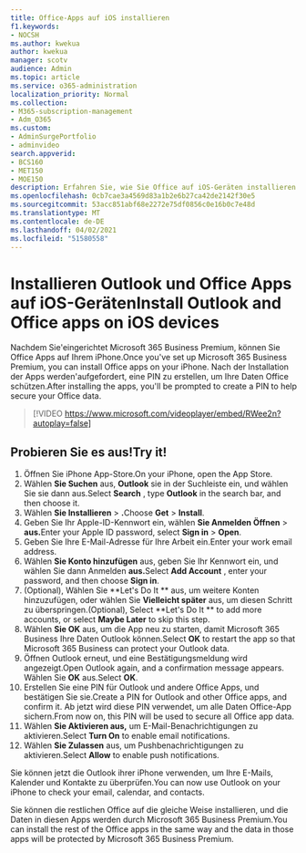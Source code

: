 ```yaml
---
title: Office-Apps auf iOS installieren
f1.keywords:
- NOCSH
ms.author: kwekua
author: kwekua
manager: scotv
audience: Admin
ms.topic: article
ms.service: o365-administration
localization_priority: Normal
ms.collection:
- M365-subscription-management
- Adm_O365
ms.custom:
- AdminSurgePortfolio
- adminvideo
search.appverid:
- BCS160
- MET150
- MOE150
description: Erfahren Sie, wie Sie Office auf iOS-Geräten installieren.
ms.openlocfilehash: 0cb7cae3a4569d83a1b2e6b27ca42de2142f30e5
ms.sourcegitcommit: 53acc851abf68e2272e75df0856c0e16b0c7e48d
ms.translationtype: MT
ms.contentlocale: de-DE
ms.lasthandoff: 04/02/2021
ms.locfileid: "51580558"
---
```

# <a name="install-outlook-and-office-apps-on-ios-devices"></a><span data-ttu-id="ba0be-103">Installieren Outlook und Office Apps auf iOS-Geräten</span><span class="sxs-lookup"><span data-stu-id="ba0be-103">Install Outlook and Office apps on iOS devices</span></span>

<span data-ttu-id="ba0be-104">Nachdem Sie&#39;eingerichtet Microsoft 365 Business Premium, können Sie Office Apps auf Ihrem iPhone.</span><span class="sxs-lookup"><span data-stu-id="ba0be-104">Once you&#39;ve set up Microsoft 365 Business Premium, you can install Office apps on your iPhone.</span></span> <span data-ttu-id="ba0be-105">Nach der Installation der Apps werden&#39;aufgefordert, eine PIN zu erstellen, um Ihre Daten Office schützen.</span><span class="sxs-lookup"><span data-stu-id="ba0be-105">After installing the apps, you&#39;ll be prompted to create a PIN to help secure your Office data.</span></span>

> [!VIDEO https://www.microsoft.com/videoplayer/embed/RWee2n?autoplay=false]

## <a name="try-it"></a><span data-ttu-id="ba0be-106">Probieren Sie es aus!</span><span class="sxs-lookup"><span data-stu-id="ba0be-106">Try it!</span></span>

1. <span data-ttu-id="ba0be-107">Öffnen Sie iPhone App-Store.</span><span class="sxs-lookup"><span data-stu-id="ba0be-107">On your iPhone, open the App Store.</span></span>
2. <span data-ttu-id="ba0be-108">Wählen **Sie Suchen** aus, **Outlook** sie in der Suchleiste ein, und wählen Sie sie dann aus.</span><span class="sxs-lookup"><span data-stu-id="ba0be-108">Select  **Search** , type  **Outlook** in the search bar, and then choose it.</span></span>
3. <span data-ttu-id="ba0be-109">Wählen **Sie Installieren**   >   **.**</span><span class="sxs-lookup"><span data-stu-id="ba0be-109">Choose  **Get**  >  **Install**.</span></span>
4. <span data-ttu-id="ba0be-110">Geben Sie Ihr Apple-ID-Kennwort ein, wählen **Sie Anmelden Öffnen**  >   **aus.**</span><span class="sxs-lookup"><span data-stu-id="ba0be-110">Enter your Apple ID password, select **Sign in** >  **Open**.</span></span>
5. <span data-ttu-id="ba0be-111">Geben Sie Ihre E-Mail-Adresse für Ihre Arbeit ein.</span><span class="sxs-lookup"><span data-stu-id="ba0be-111">Enter your work email address.</span></span>
6. <span data-ttu-id="ba0be-112">Wählen **Sie Konto hinzufügen** aus, geben Sie Ihr Kennwort ein, und wählen Sie dann Anmelden **aus.**</span><span class="sxs-lookup"><span data-stu-id="ba0be-112">Select  **Add Account** , enter your password, and then choose  **Sign in**.</span></span>
7. <span data-ttu-id="ba0be-113">(Optional), Wählen Sie \*\*Let's Do It \*\* aus, um weitere Konten hinzuzufügen, oder wählen Sie  **Vielleicht später**  aus, um diesen Schritt zu überspringen.</span><span class="sxs-lookup"><span data-stu-id="ba0be-113">(Optional), Select  \*\*Let's Do It \*\* to add more accounts, or select  **Maybe Later**  to skip this step.</span></span>
8. <span data-ttu-id="ba0be-114">Wählen **Sie OK** aus, um die App neu zu starten, damit Microsoft 365 Business Ihre Daten Outlook können.</span><span class="sxs-lookup"><span data-stu-id="ba0be-114">Select  **OK** to restart the app so that Microsoft 365 Business  can protect your Outlook data.</span></span>
9. <span data-ttu-id="ba0be-115">Öffnen Outlook erneut, und eine Bestätigungsmeldung wird angezeigt.</span><span class="sxs-lookup"><span data-stu-id="ba0be-115">Open Outlook again, and a confirmation message appears.</span></span> <span data-ttu-id="ba0be-116">Wählen Sie  **OK** aus.</span><span class="sxs-lookup"><span data-stu-id="ba0be-116">Select  **OK**.</span></span>
10. <span data-ttu-id="ba0be-117">Erstellen Sie eine PIN für Outlook und andere Office Apps, und bestätigen Sie sie.</span><span class="sxs-lookup"><span data-stu-id="ba0be-117">Create a PIN for Outlook and other Office apps, and confirm it.</span></span> <span data-ttu-id="ba0be-118">Ab jetzt wird diese PIN verwendet, um alle Daten Office-App sichern.</span><span class="sxs-lookup"><span data-stu-id="ba0be-118">From now on, this PIN will be used to secure all Office app data.</span></span>
11. <span data-ttu-id="ba0be-119">Wählen  **Sie Aktivieren aus,**  um E-Mail-Benachrichtigungen zu aktivieren.</span><span class="sxs-lookup"><span data-stu-id="ba0be-119">Select  **Turn On**  to enable email notifications.</span></span>
12. <span data-ttu-id="ba0be-120">Wählen  **Sie Zulassen** aus, um Pushbenachrichtigungen zu aktivieren.</span><span class="sxs-lookup"><span data-stu-id="ba0be-120">Select  **Allow** to enable push notifications.</span></span>

<span data-ttu-id="ba0be-121">Sie können jetzt die Outlook ihrer iPhone verwenden, um Ihre E-Mails, Kalender und Kontakte zu überprüfen.</span><span class="sxs-lookup"><span data-stu-id="ba0be-121">You can now use Outlook on your iPhone to check your email, calendar, and contacts.</span></span>

<span data-ttu-id="ba0be-122">Sie können die restlichen Office auf die gleiche Weise installieren, und die Daten in diesen Apps werden durch Microsoft 365 Business Premium.</span><span class="sxs-lookup"><span data-stu-id="ba0be-122">You can install the rest of the Office apps in the same way and the data in those apps will be protected by Microsoft 365 Business Premium.</span></span>